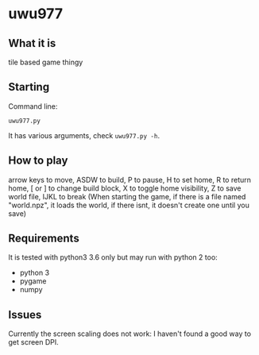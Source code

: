 # uwu977

## What it is

tile based game thingy

## Starting

Command line:

`uwu977.py`

It has various arguments, check `uwu977.py -h`.


## How to play
arrow keys to move, ASDW to build, P to pause, H to set home, R to return home, [ or ] to change build block, X to toggle home visibility, Z to save world file, IJKL to break
(When starting the game, if there is a file named "world.npz", it loads the world, if there isnt, it doesn't create one until you save)


## Requirements

It is tested with python3 3.6 only but may run with python 2 too:

* python 3
* pygame
* numpy

## Issues

Currently the screen scaling does not work: I haven't found a good way
to get screen DPI.
